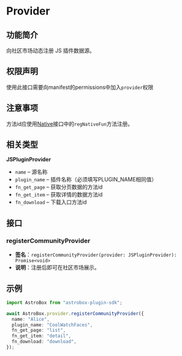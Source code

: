 # Provider

## 功能简介
向社区市场动态注册 JS 插件数据源。

## 权限声明
使用此接口需要向manifest的permissions中加入`provider`权限

## 注意事项
方法id应使用[Native](native)接口中的`regNativeFun`方法注册。

## 相关类型
**JSPluginProvider**
- `name` – 源名称
- `plugin_name` – 插件名称（必须填写PLUGIN_NAME相同值）  
- `fn_get_page` – 获取分页数据的方法id
- `fn_get_item` – 获取详情的数据方法id
- `fn_download` – 下载入口方法id

## 接口
### registerCommunityProvider
- **签名**：`registerCommunityProvider(provider: JSPluginProvider): Promise<void>`  
- **说明**：注册后即可在社区市场展示。  

## 示例
```typescript
import AstroBox from "astrobox-plugin-sdk";

await AstroBox.provider.registerCommunityProvider({
  name: "Alice",
  plugin_name: "CoolWatchFaces",
  fn_get_page: "list",
  fn_get_item: "detail",
  fn_download: "download",
});